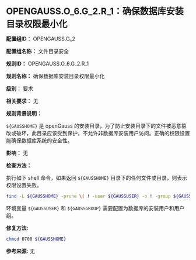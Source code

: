 **<font size="5">OPENGAUSS.O_6.G_2.R_1：确保数据库安装目录权限最小化</font>**

**配置组ID：**
OPENGAUSS.G_2

**配置组名称：**
文件目录安全

**规则ID：**
OPENGAUSS.O_6.G_2.R_1

**规则名称：**
确保数据库安装目录权限最小化

**级别：**
要求

**相关要求：**
无

**规则背景说明：**

`${GAUSSHOME}` 是 openGauss 的安装目录，为了防止安装目录下的文件被恶意篡改或破坏，此目录应该受到保护，不允许非数据库安装用户访问。正确的权限设置能确保数据库系统的安全性。

**影响：**
无

**检查方法：**

执行如下 shell 命令，如果返回 `${GAUSSHOME}` 目录下的任何文件或目录，则表示权限设置失败。

```bash
find -L ${GAUSSHOME} -prune \( ! -user ${GAUSSUSER} -o ! -group ${GAUSSGROUP} -o -perm /g=rwx,o=rwx \)
```

环境变量 `${GAUSSUSER}` 和 `${GAUSSGROUP}` 需要配置为数据库的安装用户和用户组。

**修复方法:**

```bash
chmod 0700 ${GAUSSHOME}
```

**参考来源:**
无